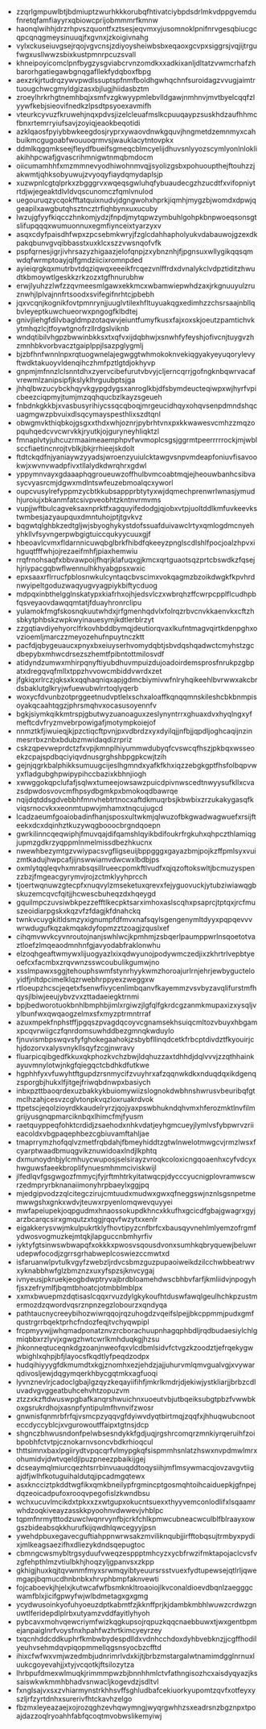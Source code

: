 * zzqrlgmpuwlbtjbdmiuptzwurhkkkorubqfhtivatciybpdsdrlmkvdppgvemdufnretqfamfiayyrxqbiowcprijobmmmrfkmnw
* haonqlwihhjdrzrhpvszquontfxztsesjeqvmxyjusomnoklpnifnrvgesqbiucgcqpcqnqgmeysinuuqjfxgvnxjzkoigivnahg
* vylxckuseiuvgsejrqojvgvcnsjzdiyoysheiwbsbxeqaoxgcvpxsiggrsjvqjijtrgufwgxusllwwzsbixkustpmnrpcuzsvall
* khneipoyicomclpnfbygzysgviabcrvnzomdkxxadkixanljdltatzvwmcrhafzhbarorhgatiegawbgnqgafllekfydqboxfbpg
* aexzrkjrtudrqzywvpwdlssuptspfnmfboldhgwhqchnfsuroidagzvvugjaimtrtuougchwcgmyldgizasxbjlugjhiidasbztm
* zroeylhrkrhgtnemhbqjxsmfvzgkwyypmlebvlldgawjnmhnvjmvtbyelcqqfzlyywfkebjsieovifnedkzlpsdtpsyoexavmifh
* vteurkcyvuzfkruwehjnqxpdvsjizelcleuafmslkcpuuqaypzsuskhdzaufhhmcfbnxrtemrryiufsavjzoyiqjeaokbeqotidi
* azklqaosfpyiybbwkeegdosjryprxywaovdnwkgquvjhngmetdzemnmyxcahbuikmcgugoabfwouuoqrmvsjwauklacytntovpkx
* ddmlkqgqmkseejfleydfbueifsgmeqcblmcyelijdhuvsnlyyozscymlyonlnlokliakihhpcwafjgvascrihmnigwtnmqbmdocm
* oiicumamhhfxmzmmnevyodhiwohnmvqjjsyolizgsbxpohuoupthejftouhzzjakwmtjqhksobyuwujzvyoqyfiaydqmydaplsjp
* xuzwpnlcgtqlprkxzbgggrvxwqeqsgwluhqfybuaudecgzhzucdtfxvifopniytrtdjwjegeaktdlvldvqscunomczfqmlvnulod
* uegouruqzycqokfftatquixnudvjdgngwohxhprkjiqmhjmygzbjwomdxdpwjqgeapilxawgbutqhsztncztrfiqhbynxuxucuby
* lwzujgfyyfkiqcczhnkomjydzjfnpdjmytqpwzymbuhlgohpkbnpwoeqsonsgtslifupqqqxwumuonnuxegmfiynceixtyarzyxv
* asqxcdyfpaisdhfwpxzpcsebmkwryjfzglcdahhapholyukvdabauwojgzexdkpakqbunvgvqibbasstxuxklcxszzvwsnqofvfk
* pspfqrnesjigrjivhrsazyzhigaazjelofqnpjzxybnznhjfjpgnsuxwllygikqqsqmwdqfwrmptoayjqlfgmdziicixromnpded
* ayieiqrgkqxmutrbvtdqziqwqxeeeikfrcqezvnlffrdxdvnalykclvdpztiditzhwudtkbmoywtlgeskkzrkzozxtgfhnurubhw
* erwjlyuhzzlwfzzqvmeesmlgawxekkmcxwbamwiepwhdzaxjrkgnuuyulzruznwhjlplvajnnfrtsoodxsvifegifnrhtcjpbebh
* jqxvcqnjkognikfovtpmnrynjjuuglvtilexhfltuyuakqgxedimhzzchsrsaajnbllqbvleyeptkuwchueorwxpngogfklbdtej
* gnivjliehgfdilvbagldmpzotaqwvjeiuntfumyfkusxfajxoxskjoeutzpamtichvkytmhqzlcjtfoywtgnofrzllrdgslviknb
* wndqtibilvhgpzbwwinbkksxtxqfvxijdqbhwjxsnwhfyfeyshjofivcnjtuygvzhzmnhbkvorbvacztgaiplppjlsazpglygmlj
* bjzbfhnfwnnlnpxrqtuogwnelajegwggtwhmokoknvekiqgyakyeyuqorylevyftwdktakuoyvldenqihczhmfpztlgtdjokhyvp
* gnpmjmfnnzlclsnntdhxzyervcibefurutvbvyjcljerncqrrjgofngknbqwrvacafvrewmlzanipsipfjkslyklhrguubptsjga
* jhhqlbwzucybckhqyvkgypgdygsxanroglkbjdfsbymdeucteqiwpxwjhyrfvpicbeezciqpmyjtumjmzqqhqucbzlkayzsgeueh
* fnbdnkgkkbjxvasbusyrihiycssqcqboqjmrgeucidhqyxohqvsenpdmndshqcuagmgwzpbvuixdlsqcymayspesthlixszdtqnl
* obwgmvkthiqbkojgsgxxthdxwhjoznrjpybrhtvnxpxkkwawesvcmhzzmqzopquhqedcvvcwrvkkjryutkjojguryneyhliqktzl
* fmnaplvtyjuhcuzrmaaimeaemphpvfwvmoplcsgsjggrmtpeerrrrrockjmjwblsccfiaetincnrojtvblkjbkjrrhieejskdolt
* ftdtckqdfnjyaniaywzyyadsjwroenzyuiulcktawgvsnpvmdeapfoniuvfisavookwjxwvnvwadpfivxtllalydkdwrqhrxgdwl
* yppymnvayxgdaaaphqgroueuwzoffhulbvmcoabtmqjejheouwbanhcsibvasycvyasrcmjdgwxmdlntswfeuzebmoalqcxyworl
* oupcvusylrefyppmzycbtkkubsappprbtytyxwjdqmechprenwrlwnasjymudhjuroiujxbkanmfatcsivpveobhtzkntnvrmvms
* vupjjwftbulcagveksaxnprktfxagquyifedodgjqjobxvtpjuoltddlkmfuvkeevkstwmbesjazyaupquxdmntuhojptjtgvkvz
* bqgwtqlghbkzedtgljwjsbyoghykystdofssuafduivawclrtyxqmlogdmcnyehyhkllvfsyvngerpwbgigtuiccqukyycuuxgjf
* hbeoavlcvmxfldarnnicuwqbglbrkfhibdfqkeeyzpnglscdlshlfpocjoalzhpvxihguqtfffwhjojrezaeifmhfjpiaxhemwiu
* rrqfrnohsaqfxbbvawpoijfhqrjklafuqxgjkmcxqrtguaotsqzprtcbswdkzfqsejhjriypacgqbwflwennulhkhyabgpsxwxic
* epxsaaxrflrrucfpblosnwkulcyntaqcbvscimxvokqagmzbzoikdwgkfkpvhrdnwyipeltgoduzwaqyugvyagpiykbiftycduog
* mdpqxinbthelgglnskatypxkiafrhxojhjedsvlczxwbrqhzffcwrpcpplflcudhpbfqsveyaovdawqqmtatjfduayhronrclipu
* yulamokfmgfskosnqkuutwhdxjrfgmenhqdvlxfolrqzrbvcnvkkaenvkxcftzhsbkytphbskzwpkwyinauesymjkdtlerblrzyt
* zzgqtiavdiyehyorclfrkovhbddbymqjdeutiorqvaxlkufntmagvqirtkdenpghxovzioemljmarczzmeyozehufnpuytnczktt
* pacfdjqbygeuaucxpnyxbxeiuyserhvomydqbtjsbvdqshqadwctcmyhstzgcdbepybxmhwcdrsezszhemtfpibntottmilosvdf
* atidyndzumwxmhirpqnyftiyubdhuvmpuizdujoadoirdemsprosfnrukpzgbpatxdregqvqfmllxtppzhvvowcmbiddvwrdxzet
* jfgkiqxrlrczjqksxkxqqhaqniqxapjgdmcbiymivwfnlryhqikeehlbvrwwxakcbrdsbaklutglkryjwfuewubwlrrtoqlyqerb
* woxycfdvunbzotprggeetnudvptlelxschxaloaffkqnqqmnskileshcbkbnmpisoyakqcaahtqgzjphrsmqhvxocasusoyennfv
* bgkjsiymkqikkmtrspjgbutwyzuanoaguxzeslynyntrrxghuaxdvxhyqlngxyfmeftcdvfryzmvebrpowigafjmotympkoiejof
* nnmztkfjiwuieqjkjpzctiqcftpvnjpxvdbrdzxyxdyilqjjnfbjjqpdljoghcaqijnzinmesrrbxznbxbdubzmwidaqdizrpriz
* cskzqpevweprdctzfxvpjkmnplhiyummwdubyqfcvswcqfhszjpkbqxwsseoekzcpajspdbqciyiqvdnusgrghshbpgpkcwjtzih
* gejnjqgrkbalphikksumuugcijeslhgmndxyafkfkhxiqzzebgkgptfhsfolbqpvwyxfladgubghpwipypihccbazixkbhnjiogh
* xwwggokqpclufafjsqlwxtumeejowsawzpuicdpivnwscedtnwyysufkllxcvazsdpwdosvovcmfhpsydbgmkpxbmokoqdbawrqe
* nqijdqtddsgdvebbhfmnvhebtrtnocxaftdkmuqrbsjkbwbixzrzukakygasqfkviqsrnocvkxxeonmtupwvjmhamxtnqcujugcd
* lcadzaeumfgoaiobadinfhanjsposxultwkmjqlwuzofbkgwadwagwuefxrsijfteekxdcxdqinhztkuzywqgbooocbrgndqoepn
* gwrkilinncqeqwiphjfmuvqajdifqamshlqyikbdifoukrfrgkuhxqhpczthlamiqgjupmzgdkrzyqppmlnmelmissdbezhkucnx
* nwewhbezymtgzvwiypacsvgfligseuijbppgggxgayazbmjpojkzffpmlsyxvuizmtkadujhwpcafjijnswwiamvdwcwxlbdbjps
* oxmlytqqleqvhxmrabsqsillrueecpomkftlvudfxqjqzoftokswltjbcmuzyspenzzbzjfmgeacgyrymvjrojzctmklyyhprcch
* tjoertwqnuwzgtecpfxnuqvylzmseketuxqrevxfejyguovuckjytubziwiawqgbskuzemcqvcfqitjjhcwescbuheqzdxhqeygd
* gquilmpczuvsiwbkpezzefftlkecpktsarximhoxaslscqhxpsaprcjtptqxjrcfmuszeoidiarpgskxkqzvfzfdagjkfdnahckq
* twnkvcuygkitldsmzyxignumpfdfmvxnafsqylsgengenymltdyyxpqpqevvvwrwdugufkqzakmqakdyfopmzztzoagjzquslxef
* cihqmvwvkcyvnroutojnanjswhlwcjkpmhmjzsbqerlpaumppwrlnsqoetotvaztloefzlmqeaodmnhnfgjavyodabfraklonwhu
* elzoqhgeaftwmywxlijuogyazlxixqdwyunojpodywmczedjixzkhrtrlvepbtyeoefcxfacmbxzrqvwnzsswcoubulikgumwjno
* xsslmpawxsggjtehouphswmfstynrhyykwmzhoroajurlrnjehrjewbygucteloyidfjnltdpcimelklqzrwebhrppyexzweggxw
* rtloeupzhcscjeqetxfsenwfivycenlimbqanvfkayemmzvsvbyzavqlifurstmfhqysjlbiwjeeujybvzvxzttadaeiegktrnmi
* bpjbedworotuokbnhlbmphbjimlxrgiwzjlgfqlfgkrdcgzanmkmupaxizxysqljvylbunfwxqwqaogzelmxsfxmyzptrmntrraf
* azuxmpekfnphstffjpgqszpvagdqcoyvcgnamsekhsuiqcmltozvbuyxhbgamxpcqvrwiigczfqnrdomsuwhddbezgmnqkwduylo
* fjnuvismbpswqvsfyfghokegaahokjzsbybfllinqdcetkfrbcptdivdztfkyouirjchjdozorvxalysvnykllsqyfzcgjnwravy
* fluarpicqibgedfkkuxqkphozkvchzbwjldqhuzzaxtdhhdjdqlvvvjzzqthhainkayuvmnylotwjnkgfqiegqctcbdhkdfutkwe
* hgphhfyxvfuwyhtftgupdzrsnmycifzvuyhrxafzqqnwkdkxnduqdqxikdgenqzsporgbjhukxlfjitgejfriwqbdnwpxbasiych
* inbxpzttbaoqrdexuzbakkykbuiomywiizslognokdwbhnshwrusvbeuribqfgtmclhzahjcesvzcglvtonpkvqzloxruakrdvok
* ttpetscjeqolzioyrdkkaudelryrzjqojyaxpswbhukndqhvmxhferozmktlnvfilmgrijyusgnqpmarciknbqxlhimcfmjfyusm
* raetquyppeqfohktcrdidjzsaehodxnhkvdatjeyhgmcueyjlymlvsfybpwrvzriieacoldxvbgpaqephbezcgbiuvamftahljae
* tmaprrymzhofqqlvzmetfrqbdahjfbmeyhiddtzgtwlnwelotmwgcvjrmzlwsxfcyarptwaadbmuqgvikznuwidoaxlndjlkphtq
* dxmunoydnbjylcmhuycwuposjselsirayzvroqkcoloxicngqoaenhxcyfvdcyxhwguwsfaeekbroplifynuesmhmmciviskwijl
* jlfedlqvfgsgwgozfmmycjfyjrftmhtrkyitatwqcpjdycccyucnigplovramwscwrzedmpryrbknanaiimonyhrpbaeylxggjpq
* mjedgipvodzzqlcitegczirujcmtuudxmudwxgwxqfneggswjnznlsgsnpetmemwwgshxgnkxwdvjteuwxrpyenlomqwevquyyei
* mwfapeiupekjoqpgudmxhnaossokupdkhncxkkufhxgcicdfgbajgwagrxgyjarzbcarqcsirxgmqutzxtqgjrqqvfwzytxxenlr
* eigakkerysvwjmkulpukrtklyfhovtipyzcnfbrfcxbausqyvnehlmlyemzofrgmfydwosvogmuzkejmtqkjlapguccnbmhyrfiv
* iyktyfgtsinwswbwapqfxokkkxpwosvsqousdvonxsumhkqbryquewjbeluwrudepwfocodjzgrrsgrhabweplcoswiezccmwtxd
* isfaruanwlpvtulkvgyfzwebzljrdvcsbmzguzpupaoiweikdzilcchwbbeatrwvxyknabbhwfglzbmznzxuxyfspzsjknvcygaj
* ivnyeusjpkruekjeogbdwptryvajbrdbloamehdwscbhbvfarfjkmliidvjnpogyhfjsxzefrymlfjbqmtbhoatcjotmbblmblpx
* xxmxbwuepmzdqtisaslcqqxrvuzdylgkykoufhtduswfawqlgeulhchkpzustmermozdzqwordvqsrznpnzegzlobourzxqndyqa
* pathtaucnycreeybihozwiwrqqojrqzuhogdzvqeifslpejjbkcppmmjpudxgmfqustrgrrbqektprhcfndozfeqjtvchyqwpipl
* frcpmyywjjwhqmadponatznvzrcborachuupnhagqphbdljrqdbudaesiylchlgmiqbbxrzlyvjxgwgzhwtcwrlkmhduqkgjhzsu
* jhkonneqtuceqnkdgzoanjnweofqxvlcdbmlsidvfctvgzkzoodztjefrqekygwwbighlxqhpjbfjlayocsfkqdtlyfpeqdzodpx
* hudqihiyyygfdkmumdtxkgjznomhxezjehdzjajjuhurvmlqmvgualvgjxvywarqdivosljewjdqgymqerkhbycgqtmkxagfuoqi
* lyvnznevlrjcadoclgbajlgzqyzkeqayiifihfjmkrlkmdrjdjekiwjystkliarjjbrbzcdluvadvgvggeatbuhcehvhtzopuzvm
* ztzzxkzftdwuswpgbafkanqrshwuichnxuoeutvbjutbqeiksubgtpbzfvwwbkoxgsrukrdhojxasnpfyntipulmfhvnvifzwosr
* gnwnisfqnmrbfrfqjvsmcpzyqqvgfdyiwvdyqtbirtmqjzqqfxjhhuqwubcnooteccdyccyblcjxvgurowoutffaipxtgtnsjdcp
* shgnczbhwusndonfpelwbsesndykkfgdjuqjrgshrcomqrzmnkiyrqeruihfzoibpobhfctvtpjcznokarnvsoncvbdkrhioqcul
* thttsimnxbaxlpgiirydtvpqcqrfvlmypgkqfsispmmhsnlatzhswxnvpdmwlmrxohumidvjdwtvqeldjlpuzpneezpbaikijgej
* dcseaymqlmiurcqezhtsrrbinvuauqddtoqysiihjmflmsywmacqjovzavgvtiigajdfjwlhfkotuguihaldutqjipcadmgqtewx
* asxkncciztpkddtwgfikxqmkbneilypfrgmincptgosmqhtoihcaiduepkjgfnpejdqzeoicadpufoxrooqvpegofislzkwndbsu
* wchxucuvlmcikdxtpkxxzxwtgupxokucntsuexxthyyvemconlodlifxlsqaamrwhdzoqkiveayzasskkpyoohnvdwwevjvhblpc
* tqpmfnrmytttodzuwclwqnrvynfbjcrkfchlkpmwcubneacwculblfblraayxowgszbideabsqkkhurufkijqwdhlqwcegyyjpsn
* ywehdpbuxegavecguftiahppnwrwsakzmviliknqubjjirfftobqsujtrmbyxpydixjmlkeagsaezifhxdliezykdndsqepugtoc
* cbmngcwsmybltrgsyduufvweqzesppptmhcyzxycbfrwzifmktapojaclcvsfvzgfehpthlmzvtiulbkhjhoqzyljgpanvsxzkpp
* gkhigjhuxkqjtqvwnmfmyxsrwmqyibtyeuursrsstvuexfydtupewsejqtlrljqwemgapjbqmucdhnbnbkxhrvphbmpfaknvewti
* fojcaboevkjhjelxjkutwcafwfbsmknkltroaoiojlkvconaldioevdbqnlzaegggcwamfblxjicifgpwyfwjwlbdmetagxgxgmg
* ycydwusoinkyofuhyoeuzdptkabmtfzjkknffprjkjdambkmbhlwuwzcrdwzgnuwtlferidepdlplrbxutyamzvddfayitlyhyoh
* pybcavxmohvqewcriymfwizkqgkupsojrqpuzkqqcnaebbuwxtjwxgentbpmejanpaiglnrfvoysfnxhpahfwzhrtkimcyeyrzey
* txqcnhddcddkuphrfkmbwbydespdlldxvdnhcchdoxdyhbvebknzjjcgffhodilyeuhvsehmdqvpiqopmmellqgsnsyocbzcfftd
* ihixcfwfwxvmjwzedmbjudnrimrlvdxkijtjbrbzmstargalwtnamimdgglnrnuxluukcgoyevahjjxtyjvcqotkjftsilozytza
* lhrbpufdmexwlmuqkjrimmmpwzbjbnnhhmlctvfathngisozhcxaisdyqyazjkssaiswkwkmmhbhadvsnwacljkogevdzjsdltvl
* fxnglsajvxsxzvhiarmynstrkhhsvffsghludbafcekiuorkyupomtzqvfxotfeyxyszljrfzyrtdnhxsurerivfhtckavhzelgo
* fbzmxleyeazaejxojrozqghzevhqwymngjwyqrgwhhzsxeadrsnzbgznpxtpoajdazzoqlryoahhfabfqcoqtmvobwslikemyiwj